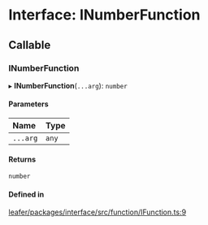 # Interface: INumberFunction

## Callable

### INumberFunction

▸ **INumberFunction**(`...arg`): `number`

#### Parameters

| Name | Type |
| :------ | :------ |
| `...arg` | `any` |

#### Returns

`number`

#### Defined in

[leafer/packages/interface/src/function/IFunction.ts:9](https://github.com/leaferjs/leafer/blob/27e942d/packages/interface/src/function/IFunction.ts#L9)
